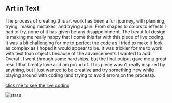 ## Art in Text

The process of creating this art work has been a fun journey, with planning, trying, making mistakes, and trying again. From shapes to colors to effects I had to try, none of it has given be any disappointment. The beautiful design is making me really happy that I come this far with this piece of live coding. It was a bit challenging for me to perfect the code as I tried to make it look as complex as I hoped it would appear to be. It was trickier for me to work with text than objects because of the advancements I wanted to add. Overall, I went through some hardships, but the final output gave me a great result that I really love and am proud of. This piece wasn't really inspired by anything, but I just wanted to be creative and try something new while playing around with coding (and trying to avoid errors on the process).


[click me to see the live coding](https://editor.p5js.org/shamsasaeed/sketches/4fpQ0Hapb)

![stars](https://github.com/shamsasaeed/ssa8778/blob/main/text.png)
